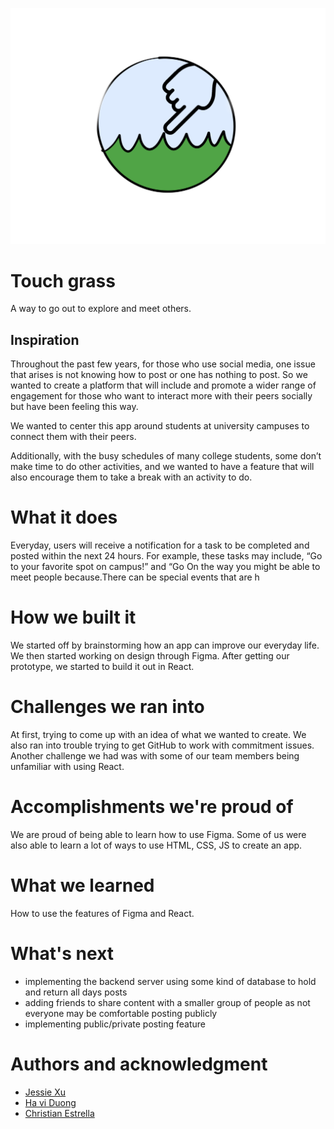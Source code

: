 <p align="center">
    <img src="https://github.com/DubScrubs/Dubhacks22/blob/master/src/imgs/Touch%20Grass.png">
</p>


# Touch grass
A way to go out to explore and meet others.

## Inspiration
Throughout the past few years, for those who use social media, one issue that arises is not knowing how to post or one has nothing to post. So we wanted to create a platform that will include and promote a wider range of engagement for those who want to interact more with their peers socially but have been feeling this way.

We wanted to center this app around students at university campuses to connect them with their peers. 

Additionally, with the busy schedules of many college students, some don’t make time to do other activities, and we wanted to have a feature that will also encourage them to take a break with an activity to do. 

# What it does
Everyday, users will receive a notification for a task to be completed and posted within the next 24 hours. For example, these tasks may include, “Go to your favorite spot on campus!” and “Go 
On the way you might be able to meet people because.There can be special events that are h

# How we built it
We started off by brainstorming how an app can improve our everyday life. We then started working on design through Figma. After getting our prototype, we started to build it out in React.


# Challenges we ran into
At first, trying to come up with an idea of what we wanted to create. We also ran into trouble trying to get GitHub to work with commitment issues. Another challenge we had was with some of our team members being unfamiliar with using React. 

# Accomplishments we're proud of
We are proud of being able to learn how to use Figma. Some of us were also able to learn a lot of ways to use HTML, CSS, JS to create an app. 

# What we learned
How to use the features of Figma and React. 

# What's next
* implementing the backend server using some kind of database to hold and return all days posts
* adding friends to share content with a smaller group of people as not everyone may be comfortable posting publicly
* implementing public/private posting feature

# Authors and acknowledgment

* [Jessie Xu](https://github.com/jessiex8)
* [Ha vi Duong](https://github.com/haviduong)
* [Christian Estrella](https://github.com/chrisestrella)

